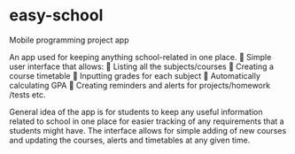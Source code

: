# easy-school
Mobile programming project app

An app used for keeping anything school-related in one place.
	Simple user interface that allows:
	Listing all the subjects/courses
	Creating a course timetable
	Inputting grades for each subject
	Automatically calculating GPA
	Creating reminders and alerts for projects/homework /tests etc.

General idea of the app is for students to keep any useful information related to school in one place for easier tracking of any requirements that a students might have. The interface allows for simple adding of new courses and updating the courses, alerts and timetables at any given time.
